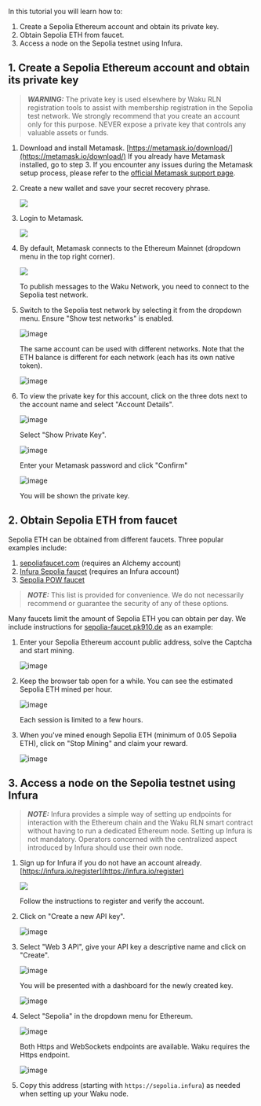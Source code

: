In this tutorial you will learn how to:
1. Create a Sepolia Ethereum account and obtain its private key.
2. Obtain Sepolia ETH from faucet.
3. Access a node on the Sepolia testnet using Infura.

## 1. Create a Sepolia Ethereum account and obtain its private key

> _**WARNING:**_ The private key is used elsewhere by Waku RLN registration tools to assist with membership registration in the Sepolia test network.
> We strongly recommend that you create an account only for this purpose.
> NEVER expose a private key that controls any valuable assets or funds.

1. Download and install Metamask. [https://metamask.io/download/](https://metamask.io/download/)
   If you already have Metamask installed, go to step 3.
   If you encounter any issues during the Metamask setup process, please refer to the [official Metamask support page](https://support.metamask.io/hc/en-us). 
2. Create a new wallet and save your secret recovery phrase.
    
    ![](https://i.imgur.com/HEOI0kp.jpg)

3. Login to Metamask.
    
    ![](https://i.imgur.com/zFduIV8.jpg)

4. By default, Metamask connects to the Ethereum Mainnet (dropdown menu in the top right corner).
    
    ![](https://i.imgur.com/gk3TWUd.jpg)

   To publish messages to the Waku Network, you need to connect to the Sepolia test network.
5. Switch to the Sepolia test network by selecting it from the dropdown menu. Ensure "Show test networks" is enabled.

    ![image](https://github.com/waku-org/nwaku/assets/68783915/670778eb-8bf0-42a6-8dd7-1dedfabeeb37)

   The same account can be used with different networks. Note that the ETH balance is different for each network (each has its own native token).
    
    ![image](https://github.com/waku-org/nwaku/assets/68783915/0a5aa3a7-359c-4f4b-bd12-bad7c4844b34)

6. To view the private key for this account, click on the three dots next to the account name and select "Account Details".
    
    ![image](https://github.com/waku-org/nwaku/assets/68783915/83fffa23-4a3b-46f9-a492-9748bfd47cff)

   Select "Show Private Key".
    
    ![image](https://github.com/waku-org/nwaku/assets/68783915/3a513389-2df1-4e32-86da-a1794126cdac)

   Enter your Metamask password and click "Confirm"
    
    ![image](https://github.com/waku-org/nwaku/assets/68783915/ffbac631-b933-4292-a2c6-dc445bff153c)

   You will be shown the private key.

## 2. Obtain Sepolia ETH from faucet

Sepolia ETH can be obtained from different faucets.
Three popular examples include:

  1. [sepoliafaucet.com](https://sepoliafaucet.com/) (requires an Alchemy account)
  2. [Infura Sepolia faucet](https://www.infura.io/faucet/sepolia) (requires an Infura account)
  3. [Sepolia POW faucet](https://sepolia-faucet.pk910.de/)

> _**NOTE:**_ This list is provided for convenience. We do not necessarily recommend or guarantee the security of any of these options.

Many faucets limit the amount of Sepolia ETH you can obtain per day.
We include instructions for [sepolia-faucet.pk910.de](https://sepolia-faucet.pk910.de/) as an example:

1. Enter your Sepolia Ethereum account public address, solve the Captcha and start mining.
    
    ![image](https://github.com/waku-org/nwaku/assets/68783915/8bf2eece-956c-4449-ac4c-a7b9f4641c99)

2. Keep the browser tab open for a while. You can see the estimated Sepolia ETH mined per hour. 
    
    ![image](https://github.com/waku-org/nwaku/assets/68783915/fac1c6cb-b72f-47b1-a358-4ce41224a688)

   Each session is limited to a few hours. 
3. When you've mined enough Sepolia ETH (minimum of 0.05 Sepolia ETH), click on "Stop Mining" and claim your reward.
    
    ![image](https://github.com/waku-org/nwaku/assets/68783915/9ace2824-9030-4507-9b5f-50354bb99127)    
    
## 3. Access a node on the Sepolia testnet using Infura

> _**NOTE:**_ Infura provides a simple way of setting up endpoints for interaction with the Ethereum chain and the Waku RLN smart contract without having to run a dedicated Ethereum node.
> Setting up Infura is not mandatory. Operators concerned with the centralized aspect introduced by Infura should use their own node.

1. Sign up for Infura if you do not have an account already. [https://infura.io/register](https://infura.io/register)
    
    ![](https://i.imgur.com/SyLaG6s.jpg)

   Follow the instructions to register and verify the account.

2. Click on "Create a new API key".

    ![image](https://github.com/waku-org/nwaku/assets/68783915/3cf1d537-9f73-4a6a-b1ef-bbac148bac47)

4. Select "Web 3 API", give your API key a descriptive name and click on "Create".

    ![image](https://github.com/waku-org/nwaku/assets/68783915/f8c6c6b0-e55e-4681-8524-08303db11b9f)

   You will be presented with a dashboard for the newly created key.
    
    ![image](https://github.com/waku-org/nwaku/assets/68783915/54c7c2da-f512-4c48-b5bb-ff86cae021c6)

4. Select "Sepolia" in the dropdown menu for Ethereum.
    
    ![image](https://github.com/waku-org/nwaku/assets/68783915/945bf11e-15f6-48a9-9378-f7d39f73b02c)

   Both Https and WebSockets endpoints are available. Waku requires the Https endpoint.
    
    ![image](https://github.com/waku-org/nwaku/assets/68783915/adb2bac0-8f86-47d0-92cc-33d23f02aeb3)

5. Copy this address (starting with `https://sepolia.infura`) as needed when setting up your Waku node.
